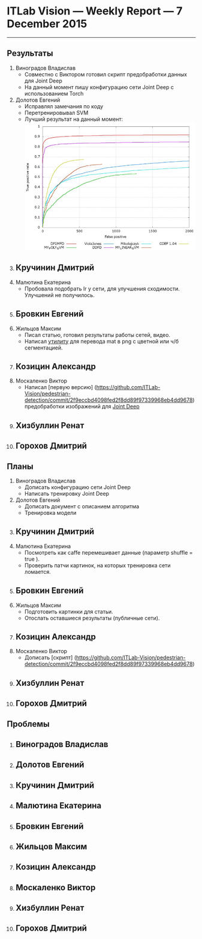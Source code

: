 # ITLab Vision — Weekly Report — 7 December 2015

----------------

## Результаты

  1. Виноградов Владислав
     - Совместно с Виктором готовил скрипт предобработки данных для Joint Deep
     - На данный момент пишу конфигурацию сети Joint Deep с использованием Torch
  1. Долотов Евгений
     - Исправлял замечания по коду
     - Перетренировывал SVM
     - Лучший результат на данный момент: 
     ![картинка 1](best_roc.jpg)
  1. Кручинин Дмитрий
     -
  1. Малютина Екатерина
     - Пробовала подобрать lr у сети, для улучшения сходимости. Улучшений не получилось. 
  1. Бровкин Евгений
     -
  1. Жильцов Максим
     - Писал статью, готовил результаты работы сетей, видео.
     - Написал [утилиту](https://github.com/ITLab-Vision/ITLab-Vision-deeplab/pull/12) для перевода mat в png с цветной или ч/б сегментацией.
  1. Козицин Александр
     -
  1. Москаленко Виктор
     - Написал [первую версию] (https://github.com/ITLab-Vision/pedestrian-detection/commit/2f9eccbd4098fed2f8dd89f97339968eb4dd9678) предобработки изображений для [Joint Deep](http://www.ee.cuhk.edu.hk/~xgwang/papers/ouyangWiccv13.pdf)
  1. Хизбуллин Ренат
     -
  1. Горохов Дмитрий
     -

## Планы

  1. Виноградов Владислав
     - Дописать конфигурацию сети Joint Deep
     - Написать тренировку Joint Deep
  1. Долотов Евгений
     - Дописать документ с описанием алгоритма
     - Тренировка модели
  1. Кручинин Дмитрий
     - 
  1. Малютина Екатерина
     - Посмотреть как caffe перемешивает данные (параметр shuffle = true ).
     - Проверить патчи картинок, на которых тренировка сети ломается.
  1. Бровкин Евгений
     -
  1. Жильцов Максим
     - Подготовить картинки для статьи.
     - Отослать оставшиеся результаты (публичные сети).
  1. Козицин Александр
     -
  1. Москаленко Виктор
     - Дописать [скрипт] (https://github.com/ITLab-Vision/pedestrian-detection/commit/2f9eccbd4098fed2f8dd89f97339968eb4dd9678)
  1. Хизбуллин Ренат
     -
  1. Горохов Дмитрий
     -

## Проблемы

  1. Виноградов Владислав
     -
  1. Долотов Евгений
     -
  1. Кручинин Дмитрий
     -
  1. Малютина Екатерина
     -
  1. Бровкин Евгений
     -
  1. Жильцов Максим
     -
  1. Козицин Александр
     -
  1. Москаленко Виктор
     -
  1. Хизбуллин Ренат
     -
  1. Горохов Дмитрий
     -
